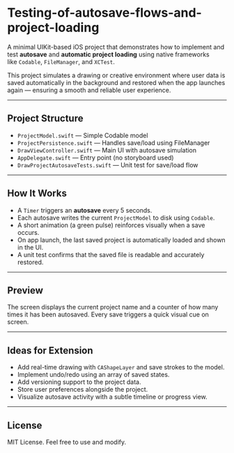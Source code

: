 # Testing-of-autosave-flows-and-project-loading
A minimal UIKit-based iOS project that demonstrates how to implement and test **autosave** and **automatic project loading** using native frameworks like `Codable`, `FileManager`, and `XCTest`.

This project simulates a drawing or creative environment where user data is saved automatically in the background and restored when the app launches again — ensuring a smooth and reliable user experience.

---

## Project Structure

- `ProjectModel.swift` — Simple Codable model
- `ProjectPersistence.swift` — Handles save/load using FileManager
- `DrawViewController.swift` — Main UI with autosave simulation
- `AppDelegate.swift` — Entry point (no storyboard used)
- `DrawProjectAutosaveTests.swift` — Unit test for save/load flow

---

## How It Works

- A `Timer` triggers an **autosave** every 5 seconds.
- Each autosave writes the current `ProjectModel` to disk using `Codable`.
- A short animation (a green pulse) reinforces visually when a save occurs.
- On app launch, the last saved project is automatically loaded and shown in the UI.
- A unit test confirms that the saved file is readable and accurately restored.

---

## Preview

The screen displays the current project name and a counter of how many times it has been autosaved. Every save triggers a quick visual cue on screen.

---

## Ideas for Extension

- Add real-time drawing with `CAShapeLayer` and save strokes to the model.
- Implement undo/redo using an array of saved states.
- Add versioning support to the project data.
- Store user preferences alongside the project.
- Visualize autosave activity with a subtle timeline or progress view.

---

## License

MIT License. Feel free to use and modify.
